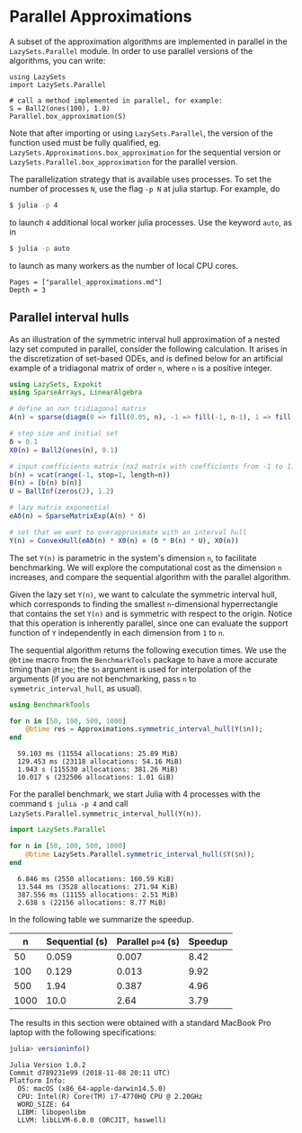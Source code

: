 # Parallel Approximations

A subset of the approximation algorithms are implemented in parallel in the
`LazySets.Parallel` module. In order to use parallel versions of the algorithms,
you can write:

```@example
using LazySets
import LazySets.Parallel

# call a method implemented in parallel, for example:
S = Ball2(ones(100), 1.0)
Parallel.box_approximation(S)
```

Note that after importing or using `LazySets.Parallel`, the version of the function
used must be fully qualified, eg. `LazySets.Approximations.box_approximation` for the
sequential version or `LazySets.Parallel.box_approximation` for the parallel version.

The parallelization strategy that is available uses processes. To set the number
of processes `N`, use the flag `-p N` at julia startup. For example, do

```bash
$ julia -p 4
```
to launch `4` additional local worker julia processes. Use the keyword `auto`,
as in
```bash
$ julia -p auto
```
to launch as many workers as the number of local CPU cores.


```@contents
Pages = ["parallel_approximations.md"]
Depth = 3
```

## Parallel interval hulls

As an illustration of the symmetric interval hull approximation of a nested
lazy set computed in parallel, consider the following calculation.
It arises in the discretization of set-based ODEs, and is defined below for an artificial
example of a tridiagonal matrix of order `n`, where `n` is a positive integer.

```julia
using LazySets, Expokit
using SparseArrays, LinearAlgebra

# define an nxn tridiagonal matrix
A(n) = sparse(diagm(0 => fill(0.05, n), -1 => fill(-1, n-1), 1 => fill(-1, n-1)))

# step size and initial set
δ = 0.1
X0(n) = Ball2(ones(n), 0.1)

# input coefficients matrix (nx2 matrix with coefficients from -1 to 1)
b(n) = vcat(range(-1, stop=1, length=n))
B(n) = [b(n) b(n)]
U = BallInf(zeros(2), 1.2)

# lazy matrix exponential
eAδ(n) = SparseMatrixExp(A(n) * δ)

# set that we want to overapproximate with an interval hull
Y(n) = ConvexHull(eAδ(n) * X0(n) ⊕ (δ * B(n) * U), X0(n))
```

The set `Y(n)` is parametric in the system's dimension `n`, to facilitate
benchmarking. We will explore the computational cost as the dimension `n` increases,
and compare the sequential algorithm with the parallel algorithm.

Given the lazy set `Y(n)`, we want to calculate the symmetric interval hull, which
corresponds to finding the smallest `n`-dimensional hyperrectangle that contains
the set `Y(n)` and is symmetric with respect to the origin. Notice that this operation
is inherently parallel, since one can evaluate the support function of `Y` independently
in each dimension from `1` to `n`.

The sequential algorithm returns the following execution times. We use
the `@btime` macro from the `BenchmarkTools` package to have a more accurate
timing than `@time`; the `$n` argument is used for interpolation of the arguments
(if you are not benchmarking, pass `n` to `symmetric_interval_hull`, as usual).

```julia
using BenchmarkTools

for n in [50, 100, 500, 1000]
    @btime res = Approximations.symmetric_interval_hull(Y($n));
end
```
```
  59.103 ms (11554 allocations: 25.89 MiB)
  129.453 ms (23118 allocations: 54.16 MiB)
  1.943 s (115530 allocations: 381.26 MiB)
  10.017 s (232506 allocations: 1.01 GiB)
```

For the parallel benchmark, we start Julia with 4 processes with the command
`$ julia -p 4` and call `LazySets.Parallel.symmetric_interval_hull(Y(n))`.

```julia
import LazySets.Parallel

for n in [50, 100, 500, 1000]
    @btime LazySets.Parallel.symmetric_interval_hull($Y($n));
end
```
```
  6.846 ms (2550 allocations: 160.59 KiB)
  13.544 ms (3528 allocations: 271.94 KiB)
  387.556 ms (11155 allocations: 2.51 MiB)
  2.638 s (22156 allocations: 8.77 MiB)
```

In the following table we summarize the speedup.

|n|Sequential (s)| Parallel `p=4` (s) | Speedup|
|---|----|----|----|
|50| 0.059  | 0.007 | 8.42|
|100| 0.129 | 0.013 | 9.92 |
|500| 1.94  | 0.387 | 4.96|
|1000| 10.0 | 2.64 | 3.79|

The results in this section were obtained with a standard MacBook Pro laptop
with the following specifications:

```julia
julia> versioninfo()
```
```
Julia Version 1.0.2
Commit d789231e99 (2018-11-08 20:11 UTC)
Platform Info:
  OS: macOS (x86_64-apple-darwin14.5.0)
  CPU: Intel(R) Core(TM) i7-4770HQ CPU @ 2.20GHz
  WORD_SIZE: 64
  LIBM: libopenlibm
  LLVM: libLLVM-6.0.0 (ORCJIT, haswell)
```
